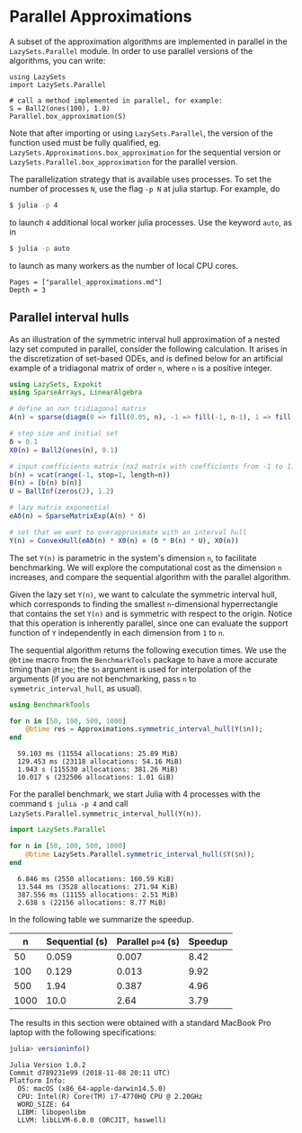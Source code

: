 # Parallel Approximations

A subset of the approximation algorithms are implemented in parallel in the
`LazySets.Parallel` module. In order to use parallel versions of the algorithms,
you can write:

```@example
using LazySets
import LazySets.Parallel

# call a method implemented in parallel, for example:
S = Ball2(ones(100), 1.0)
Parallel.box_approximation(S)
```

Note that after importing or using `LazySets.Parallel`, the version of the function
used must be fully qualified, eg. `LazySets.Approximations.box_approximation` for the
sequential version or `LazySets.Parallel.box_approximation` for the parallel version.

The parallelization strategy that is available uses processes. To set the number
of processes `N`, use the flag `-p N` at julia startup. For example, do

```bash
$ julia -p 4
```
to launch `4` additional local worker julia processes. Use the keyword `auto`,
as in
```bash
$ julia -p auto
```
to launch as many workers as the number of local CPU cores.


```@contents
Pages = ["parallel_approximations.md"]
Depth = 3
```

## Parallel interval hulls

As an illustration of the symmetric interval hull approximation of a nested
lazy set computed in parallel, consider the following calculation.
It arises in the discretization of set-based ODEs, and is defined below for an artificial
example of a tridiagonal matrix of order `n`, where `n` is a positive integer.

```julia
using LazySets, Expokit
using SparseArrays, LinearAlgebra

# define an nxn tridiagonal matrix
A(n) = sparse(diagm(0 => fill(0.05, n), -1 => fill(-1, n-1), 1 => fill(-1, n-1)))

# step size and initial set
δ = 0.1
X0(n) = Ball2(ones(n), 0.1)

# input coefficients matrix (nx2 matrix with coefficients from -1 to 1)
b(n) = vcat(range(-1, stop=1, length=n))
B(n) = [b(n) b(n)]
U = BallInf(zeros(2), 1.2)

# lazy matrix exponential
eAδ(n) = SparseMatrixExp(A(n) * δ)

# set that we want to overapproximate with an interval hull
Y(n) = ConvexHull(eAδ(n) * X0(n) ⊕ (δ * B(n) * U), X0(n))
```

The set `Y(n)` is parametric in the system's dimension `n`, to facilitate
benchmarking. We will explore the computational cost as the dimension `n` increases,
and compare the sequential algorithm with the parallel algorithm.

Given the lazy set `Y(n)`, we want to calculate the symmetric interval hull, which
corresponds to finding the smallest `n`-dimensional hyperrectangle that contains
the set `Y(n)` and is symmetric with respect to the origin. Notice that this operation
is inherently parallel, since one can evaluate the support function of `Y` independently
in each dimension from `1` to `n`.

The sequential algorithm returns the following execution times. We use
the `@btime` macro from the `BenchmarkTools` package to have a more accurate
timing than `@time`; the `$n` argument is used for interpolation of the arguments
(if you are not benchmarking, pass `n` to `symmetric_interval_hull`, as usual).

```julia
using BenchmarkTools

for n in [50, 100, 500, 1000]
    @btime res = Approximations.symmetric_interval_hull(Y($n));
end
```
```
  59.103 ms (11554 allocations: 25.89 MiB)
  129.453 ms (23118 allocations: 54.16 MiB)
  1.943 s (115530 allocations: 381.26 MiB)
  10.017 s (232506 allocations: 1.01 GiB)
```

For the parallel benchmark, we start Julia with 4 processes with the command
`$ julia -p 4` and call `LazySets.Parallel.symmetric_interval_hull(Y(n))`.

```julia
import LazySets.Parallel

for n in [50, 100, 500, 1000]
    @btime LazySets.Parallel.symmetric_interval_hull($Y($n));
end
```
```
  6.846 ms (2550 allocations: 160.59 KiB)
  13.544 ms (3528 allocations: 271.94 KiB)
  387.556 ms (11155 allocations: 2.51 MiB)
  2.638 s (22156 allocations: 8.77 MiB)
```

In the following table we summarize the speedup.

|n|Sequential (s)| Parallel `p=4` (s) | Speedup|
|---|----|----|----|
|50| 0.059  | 0.007 | 8.42|
|100| 0.129 | 0.013 | 9.92 |
|500| 1.94  | 0.387 | 4.96|
|1000| 10.0 | 2.64 | 3.79|

The results in this section were obtained with a standard MacBook Pro laptop
with the following specifications:

```julia
julia> versioninfo()
```
```
Julia Version 1.0.2
Commit d789231e99 (2018-11-08 20:11 UTC)
Platform Info:
  OS: macOS (x86_64-apple-darwin14.5.0)
  CPU: Intel(R) Core(TM) i7-4770HQ CPU @ 2.20GHz
  WORD_SIZE: 64
  LIBM: libopenlibm
  LLVM: libLLVM-6.0.0 (ORCJIT, haswell)
```
